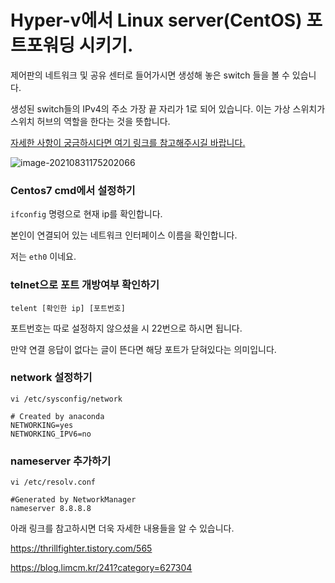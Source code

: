 

# Hyper-v에서 Linux server(CentOS) 포트포워딩 시키기.



제어판의 네트워크 및 공유 센터로 들어가시면 생성해 놓은 switch 들을 볼 수 있습니다.

생성된 switch들의 IPv4의 주소 가장 끝 자리가 1로 되어 있습니다. 이는 가상 스위치가 스위치 허브의 역할을 한다는 것을 뜻합니다.

[자세한 사항이 궁금하시다면 여기 링크를 참고해주시길 바랍니다.](https://blog.limcm.kr/241?category=627304)

![image-20210831175202066](Hiper-v_portForwarding.assets/image-20210831175202066.png)

### Centos7 cmd에서 설정하기

```ifconfig``` 명령으로 현재 ip를 확인합니다.

본인이 연결되어 있는 네트워크 인터페이스 이름을 확인합니다.

저는 ```eth0``` 이네요.



### telnet으로 포트 개방여부 확인하기

```
telent [확인한 ip] [포트번호]
```

포트번호는 따로 설정하지 않으셨을 시 22번으로 하시면 됩니다.

만약 연결 응답이 없다는 글이 뜬다면 해당 포트가 닫혀있다는 의미입니다.



### network 설정하기

```
vi /etc/sysconfig/network
```

```
# Created by anaconda
NETWORKING=yes
NETWORKING_IPV6=no
```



### nameserver 추가하기

```
vi /etc/resolv.conf
```

```
#Generated by NetworkManager
nameserver 8.8.8.8
```







 



















아래 링크를 참고하시면 더욱 자세한 내용들을 알 수 있습니다.

https://thrillfighter.tistory.com/565

https://blog.limcm.kr/241?category=627304



